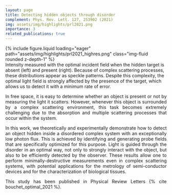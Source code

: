 ```yaml
---
layout: page
title: Detecting hidden objects through disorder
complement: Phys. Rev. Lett. 127, 253902 (2021)
img: assets/img/highlights/prl2021.png
importance: 3
related_publications: true
---
```


<div class="row">
    <div class="col-sm mt-3 mt-md-0">
        {% include figure.liquid loading="eager" path="assets/img/highlights/prl2021_highres.png" class="img-fluid rounded z-depth-1" %}
    </div>
</div>
<div class="caption">
Intensity measured with the optimal incident field when the hidden target is absent (left) and present (right). Because of complex scattering processes, these distributions appear as speckle patterns. Despite this complexity, the optimal light field is strongly affected by the presence of the target, which allows us to detect it with a minimum rate of error.
</div>

<p align="justify"> 
In free space, it is easy to determine whether an object is present or not by measuring the light it scatters. However, whenever this object is surrounded by a complex scattering environment, this task becomes extremely challenging due to the absorption and multiple scattering processes that occur within the system. 
</p>

<p align="justify"> 
In this work, we theoretically and experimentally demonstrate how to detect an object hidden inside a disordered complex system with an exceptionally low photon flux. This is achieved by identifying and generating probe fields that are specifically optimized for this purpose. Light is guided through the disorder in an optimal way, not only to strongly interact with the object, but also to be efficiently detected by the observer. These results allow one to perform minimally-destructive measurements even in complex scattering systems, with potential applications for the metrology of semi-conductor devices and for the characterization of biological tissues.

</p>

<p align="justify"> 
This study has been published in Physical Review Letters {% cite bouchet_optimal_2021 %}.
</p>
